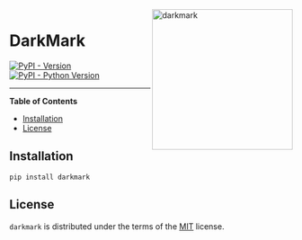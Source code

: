 <img src="https://user-images.githubusercontent.com/22648375/216847624-d4dbc93b-76d7-4d2c-ba71-fa58b4b331e5.png" alt="darkmark" width="250" align=right>

# DarkMark

[![PyPI - Version](https://img.shields.io/pypi/v/darkmark.svg)](https://pypi.org/project/darkmark)
[![PyPI - Python Version](https://img.shields.io/pypi/pyversions/darkmark.svg)](https://pypi.org/project/darkmark)

-----

**Table of Contents**

- [Installation](#installation)
- [License](#license)

## Installation

```console
pip install darkmark
```

## License

`darkmark` is distributed under the terms of the [MIT](https://spdx.org/licenses/MIT.html) license.

